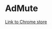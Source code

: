 # AdMute

[Link to Chrome store](https://chrome.google.com/webstore/detail/admute/lphpiojcgblffagolamjknonieggkela)